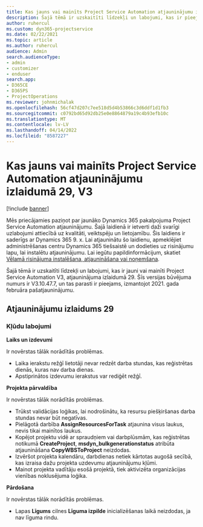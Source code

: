 ```yaml
---
title: Kas jauns vai mainīts Project Service Automation atjauninājumu izlaidumā 29, V3
description: Šajā tēmā ir uzskaitīti līdzekļi un labojumi, kas ir pieejami Project Service Automation atjauninājumu izlaidumā 29, V3.
author: ruhercul
ms.custom: dyn365-projectservice
ms.date: 02/22/2021
ms.topic: article
ms.author: ruhercul
audience: Admin
search.audienceType:
- admin
- customizer
- enduser
search.app:
- D365CE
- D365PS
- ProjectOperations
ms.reviewer: johnmichalak
ms.openlocfilehash: 56cf47d207c7ee518d5d4b53866c3d6ddf1d1fb3
ms.sourcegitcommit: c0792bd65d92db25e0e8864879a19c4b93efb10c
ms.translationtype: MT
ms.contentlocale: lv-LV
ms.lasthandoff: 04/14/2022
ms.locfileid: "8587227"
---
```

# <a name="whats-new-or-changed-in-project-service-automation-update-release-29-v3"></a>Kas jauns vai mainīts Project Service Automation atjauninājumu izlaidumā 29, V3

[!include [banner](../includes/psa-now-project-operations.md)]

Mēs priecājamies paziņot par jaunāko Dynamics 365 pakalpojuma Project Service Automation atjauninājumu. Šajā laidienā ir ietverti daži svarīgi uzlabojumi attiecībā uz kvalitāti, veiktspēju un lietojamību. Šis laidiens ir saderīgs ar Dynamics 365 9. x. Lai atjauninātu šo laidienu, apmeklējiet administrēšanas centru Dynamics 365 tiešsaistē un dodieties uz risinājumu lapu, lai instalētu atjauninājumu. Lai iegūtu papildinformācijum, skatiet [Vēlamā risinājuma instalēšana, atjaunināšana vai noņemšana](/power-platform/admin/install-remove-preferred-solution).

Šajā tēmā ir uzskaitīti līdzekļi un labojumi, kas ir jauni vai mainīti Project Service Automation V3, atjauninājuma izlaidumā 29. Šīs versijas būvējuma numurs ir V3.10.47.7, un tas parasti ir pieejams, izmantojot 2021. gada februāra pašatjauninājumu.

## <a name="update-release-29"></a>Atjauninājumu izlaidums 29

### <a name="bug-fixes"></a>Kļūdu labojumi

**Laiks un izdevumi**

Ir novērstas tālāk norādītās problēmas.

- Laika ierakstu režģī lietotāji nevar redzēt darba stundas, kas reģistrētas dienās, kuras nav darba dienas.
- Apstiprinātos izdevumu ierakstus var rediģēt režģī.

**Projekta pārvaldība**

Ir novērstas tālāk norādītās problēmas.

- Trūkst validācijas loģikas, lai nodrošinātu, ka resursu piešķiršanas darba stundas nevar būt negatīvas.
- Pielāgotā darbība **AssignResourcesForTask** atjaunina visus laukus, nevis tikai mainītos laukus.
- Kopējot projektu vidē ar spraudņiem vai darbplūsmām, kas reģistrētas notikumā **CreateProject**, **msdyn_bulkgenerationstatus** atribūta atjaunināšana **CopyWBSToProject** neizdodas.
- Izvēršot projekta kalendāru, darbdienas netiek kārtotas augošā secībā, kas izraisa dažu projekta uzdevumu atjauninājumu kļūmi.
- Mainot projekta vadītāju esošā projektā, tiek aktivizēta organizācijas vienības noklusējuma loģika.

**Pārdošana**

Ir novērstas tālāk norādītās problēmas.

- Lapas **Līgums** cilnes **Līguma izpilde** inicializēšanas laikā neizdodas, ja nav līguma rindu.
